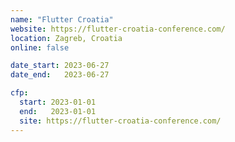 ```yaml
---
name: "Flutter Croatia"
website: https://flutter-croatia-conference.com/
location: Zagreb, Croatia
online: false

date_start: 2023-06-27
date_end:   2023-06-27

cfp:
  start: 2023-01-01
  end:   2023-01-01
  site: https://flutter-croatia-conference.com/
---
```

